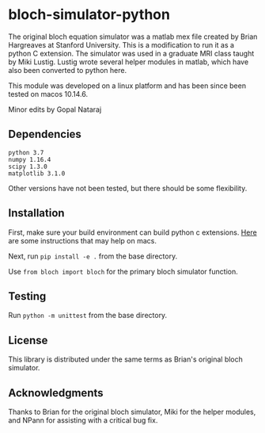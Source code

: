 # bloch-simulator-python
The original bloch equation simulator was a matlab mex file created by Brian Hargreaves at Stanford University. 
This is a modification to run it as a python C extension.
The simulator was used in a graduate MRI class taught by Miki Lustig. 
Lustig wrote several helper modules in matlab, which have also been converted to python here.

This module was developed on a linux platform and has been since been tested on macos 10.14.6.

Minor edits by Gopal Nataraj

## Dependencies
`python 3.7`<br>
`numpy 1.16.4`<br>
`scipy 1.3.0`<br>
`matplotlib 3.1.0`<br>

Other versions have not been tested, but there should be some flexibility.

## Installation
First, make sure your build environment can build python c extensions. [Here](http://notesbyanerd.com/2018/11/02/pip-install-cant-find-numpy-header/) are some instructions that may help on macs. 

Next, run `pip install -e .` from the base directory.

Use `from bloch import bloch` for the primary bloch simulator function. 

## Testing
Run `python -m unittest` from the base directory.

## License
This library is distributed under the same terms as Brian's original bloch simulator.

## Acknowledgments
Thanks to Brian for the original bloch simulator, 
Miki for the helper modules, 
and NPann for assisting with a critical bug fix.